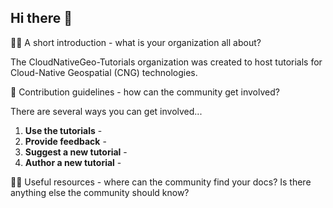## Hi there 👋

<!--

**Here are some ideas to get you started:**

-->

🙋‍♀️ A short introduction - what is your organization all about?

The CloudNativeGeo-Tutorials organization was created to host tutorials for Cloud-Native Geospatial (CNG) technologies.

🌈 Contribution guidelines - how can the community get involved?

There are several ways you can get involved...

1. **Use the tutorials** -
2. **Provide feedback** - 
3. **Suggest a new tutorial** - 
4. **Author a new tutorial** - 

👩‍💻 Useful resources - where can the community find your docs? Is there anything else the community should know?


<!--
🍿 Fun facts - what does your team eat for breakfast?
🧙 Remember, you can do mighty things with the power of [Markdown](https://docs.github.com/github/writing-on-github/getting-started-with-writing-and-formatting-on-github/basic-writing-and-formatting-syntax)
-->
